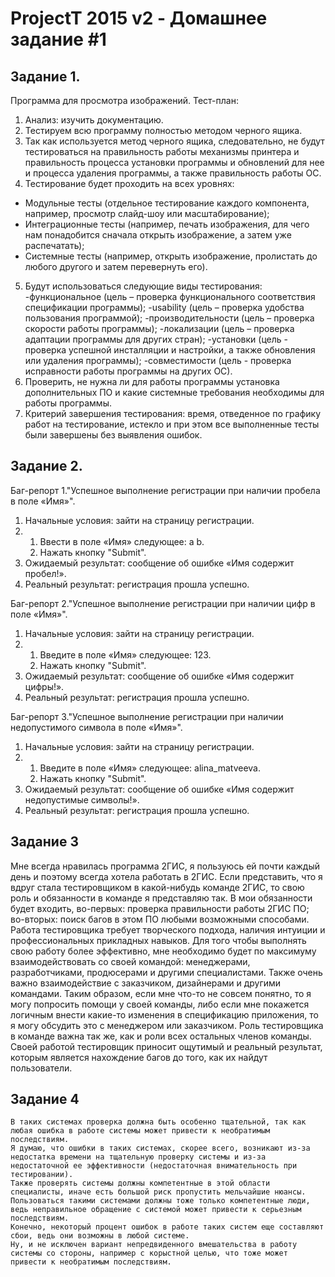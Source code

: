 # ProjectT 2015 v2 - Домашнее задание #1
## Задание 1.
Программа для просмотра изображений.
Тест-план:
1.	Анализ: изучить документацию.
2.	Тестируем всю программу полностью методом черного ящика.
3.	Так как используется метод черного ящика, следовательно, не будут тестироваться на правильность работы  механизмы принтера и правильность процесса установки программы и обновлений для нее и процесса удаления программы, а также правильность работы ОС.
4.	Тестирование будет проходить на всех уровнях:
- Модульные тесты (отдельное тестирование каждого компонента, например, просмотр слайд-шоу или масштабирование);
- Интеграционные тесты (например, печать изображения, для чего нам понадобится сначала открыть  изображение, а затем уже распечатать);
- Системные тесты (например, открыть изображение, пролистать до любого другого и затем перевернуть его).
5.  Будут использоваться следующие виды тестирования:
-функциональное (цель – проверка функционального соответствия спецификации программы);
-usability (цель – проверка удобства пользования программой);
-производительности (цель – проверка скорости работы программы);
-локализации (цель – проверка адаптации программы для других стран);
-установки (цель - проверка успешной инсталляции и настройки, а также обновления или удаления программы);
-совместимости (цель  - проверка исправности работы программы на других ОС).
6. 	Проверить, не нужна ли для работы программы установка дополнительных  ПО и какие системные требования необходимы для работы программы.
7.	Критерий завершения тестирования: время, отведенное по графику работ на тестирование, истекло и при этом все выполненные тесты были завершены без выявления ошибок.

## Задание 2.
Баг-репорт 1."Успешное выполнение регистрации при наличии пробела в поле «Имя»".
1.	Начальные условия: зайти на страницу регистрации.
2.	1) Ввести в поле «Имя» следующее: a b.
    2) Нажать кнопку "Submit".
3.	Ожидаемый результат: сообщение об ошибке «Имя содержит пробел!».
4.	Реальный результат: регистрация прошла успешно.

Баг-репорт 2."Успешное выполнение регистрации при наличии цифр в поле «Имя»".
1.	Начальные условия: зайти на страницу регистрации.
2.	1) Введите в поле «Имя» следующее: 123.
    2) Нажать кнопку "Submit".
3.	Ожидаемый результат: сообщение об ошибке «Имя содержит цифры!».
4.	Реальный результат: регистрация прошла успешно.

Баг-репорт 3."Успешное выполнение регистрации при наличии недопустимого символа  в поле «Имя»".
1.	Начальные условия: зайти на страницу регистрации.
2.	1) Введите в поле «Имя» следующее: alina_matveeva.
    2) Нажать кнопку "Submit".
3.	Ожидаемый результат: сообщение об ошибке «Имя содержит недопустимые символы!».
4.	Реальный результат: регистрация прошла успешно.


## Задание 3

   Мне всегда нравилась программа 2ГИС, я пользуюсь ей почти каждый день и поэтому всегда хотела работать в 2ГИС. Если представить, что я вдруг стала тестировщиком в какой-нибудь команде 2ГИС, то свою роль и обязанности в команде я представляю так. 
	В мои обязанности будет входить, во-первых: проверка правильности работы 2ГИС ПО; во-вторых: поиск багов в этом ПО любыми возможными способами. Работа тестировщика требует творческого подхода, наличия интуиции и профессиональных прикладных навыков.   Для того чтобы выполнять свою работу более эффективно, мне необходимо будет по максимуму взаимодействовать со своей командой: менеджерами, разработчиками, продюсерами и другими специалистами. Также очень важно взаимодействие с заказчиком, дизайнерами и другими командами. Таким образом, если мне что-то не совсем понятно, то я могу попросить помощи у своей команды, либо если мне покажется логичным внести какие-то изменения в спецификацию приложения, то я могу обсудить это с менеджером или заказчиком.
    Роль тестировщика в команде важна так же, как и роли всех остальных членов команды. Своей работой тестировщик приносит ощутимый и реальный результат, которым является нахождение багов до того, как их найдут пользователи.
    
 ## Задание 4   
    
    В таких системах проверка должна быть особенно тщательной, так как любая ошибка в работе системы может привести к необратимым последствиям.
    Я думаю, что ошибки в таких системах, скорее всего, возникают из-за недостатка времени на тщательную проверку системы и из-за недостаточной ее эффективности (недостаточная внимательность при тестировании).  
    Также проверять системы должны компетентные в этой области специалисты, иначе есть большой риск пропустить мельчайшие нюансы. 
    Пользоваться такими системами должны тоже только компетентные люди, ведь неправильное обращение с системой может привести к серьезным последствиям. 
    Конечно, некоторый процент ошибок в работе таких систем еще составляют сбои, ведь они возможны в любой системе.
    Ну, и не исключен вариант непредвиденного вмешательства в работу системы со стороны, например с корыстной целью, что тоже может привести к необратимым последствиям.

